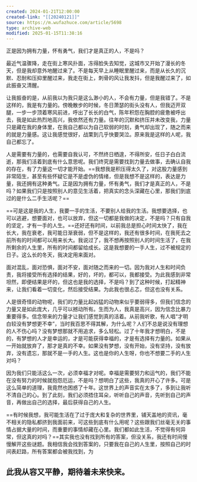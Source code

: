 ```yaml
---
created: 2024-01-21T12:00:00
created-link: "[[20240121]]"
source: https://m.wufazhuce.com/article/5698
type: archive-web
modified: 2025-01-15T11:38:16
---
```


正是因为拥有力量，怀有勇气，我们才是真正的人，不是吗？

最近气温骤降，走在街上寒风扑面，冻得脸失去知觉，这城市又开始了漫长的冬天，但是我却意外地醒过来了。不是每天早上从睡眠里醒过来，而是从长久的沉默、忍耐和压抑里醒过来，我走在街上，刺骨的风让我发抖，但是我醒过来了，如此振奋又清醒。

让我振奋的是，从前我以为我只是这么渺小的人，不会有力量，但是我错了。不是这样的，我是有力量的。傍晚散步的时候，冬日萧瑟的街头没有人，但我迈开双腿，一步一步顶着寒风前进，呼出了长长的白气，陈年积怨在胸腔的疲惫被呼出去，我是如此热烈地高兴，我依然还有力量。往年的沉默和挤压并未改变我，力量只是藏在我的身体里，在我自己都以为自己软弱的时刻，勇气却出现了，随之而来的就是力量感。这让我感觉很好，战栗到几乎快要哭泣。原来我是这样的人呢，我自己都忘了。

人是需要有力量的，也需要自我认可，不然终日栖遑，不得所安，任日子白白流逝，那我们活着到底有什么意思呢。我们终究是需要找到力量去做事，去确认自我的存在，有了力量这一切才能开始。==我想我是积压得太久了，对这股力量感到非常陌生，甚至有些怀疑它是不是虚伪的情绪，但是我想不是这样的，表达是力量，我还拥有这种勇气。正是因为拥有力量，怀有勇气，我们才是真正的人，不是吗？如果我们只是按照别人的意见生活着，把真实的念头深藏在心里，那我们到底过的是什么二手生活呢？==

==可是这是我的人生，我要一手的生活，不要别人给我的生活。我想要选择，也可以逃避，想要面对，也可以放弃，但这一切都是我做的决定，不是吗？只有自我的坚定，才有一手的人生。==还好还有时间，以前我总是担心时间太快了，我在长大，我在衰老，我可能日渐衰弱，但不是这样的，我还有很多时间，在我死去之前所有的时间都可以用来长大。我说过了，我不想再按照别人的时间生活了，在我所剩余的人生里，所有的时间都留给成长。这是我想要的一手人生，过不被规定的日子。这么长的冬天，我决定用来面对。

面对混乱，面对恐惧，面对不安，面对随之而来的一切。因为我对人生和时间负责，我将接受所有选择的结果，好的，坏的，都可以，我都接受。为此我感到非常坦然，即便结果是坏的，但这也是我的选择，不是吗？到了这种时候，打起精神来，让我们看着一切变化，然后接受结果。为此我也很忐忑，但这也没有关系。

  人是很奇怪的动物呢，我们的力量比起凶猛的动物来似乎要弱得多，但我们信念的力量又是如此庞大，几乎可以撼动所有。生而为人，我真是高兴，因为信念比暴力重要得多。信念带来的力量才让我们感觉到真的活着。从前我听歌，有人唱“才明白较没有梦想更不幸”，当时我百思不得其解，为什么呢？人们不总是说没有理想的人不伤心吗？没有梦想那就不用追求，多么轻松。过了十年我才想明白，不是的，有梦想的人才是幸运的，才是可能获得幸福的，才是有选择有力量的。如果从一开始就放弃了，那才是真的不幸。如果没有梦想，没有开始，没有坚持，没有放弃，没有遗忘，那就不是一手的人生。这也是你的人生呀，你也不想要二手的人生对吗？

  因为我们只能活这么一次，必须幸福才对呢。幸福是需要努力和运气的，我们不能在没有努力的时候就抱怨厄运，不是吗？想明白了这些，我真的开心了许多。可是这么简单的道理，我竟然也困惑了十年。这世界上的声音实在太多了，多到让我听不清自己的心。到了此刻，我们必须捂住耳朵，听听自己的声音，先听到自己的声音，再做出自己的选择，最后获得自己的人生。

==有时候我想，我可能生活在了过于庞大和复杂的世界里，铺天盖地的资讯，毫不相关的隐私都挤到我面前来，可这些到底有什么用呢？这些跟我们丝毫无关的事情占据大量的时间，而重要的事情却藏在心里。我们都如此生活，不觉得有何异常，但这真的对吗？==其实我也没有找到所有的答案，但没关系，我还有时间慢慢解开这些谜题。我相信我会找到答案的，只要我在自己的人生里，按照自己的时间表赶路，所有答案都会被我找到，为

此我从容又平静，期待着未来快来。
-
